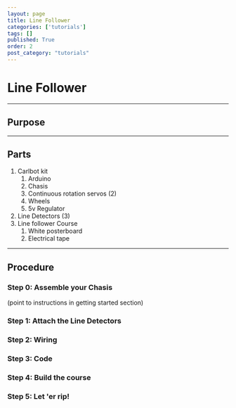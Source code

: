 ```yaml
---
layout: page
title: Line Follower
categories: ['tutorials']
tags: []
published: True
order: 2
post_category: "tutorials"
---
```


# Line Follower

- - -

## Purpose

- - -

## Parts

1. Carlbot kit
    1. Arduino
    1. Chasis
    1. Continuous rotation servos (2)
    1. Wheels
    1. 5v Regulator
1. Line Detectors (3)
1. Line follower Course
    1. White posterboard
    1. Electrical tape

- - -

## Procedure

### Step 0: Assemble your Chasis

(point to instructions in getting started section)

### Step 1: Attach the Line Detectors

### Step 2: Wiring

### Step 3: Code


### Step 4: Build the course

### Step 5: Let 'er rip!

